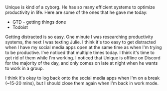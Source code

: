 Unique is kind of a cyborg. He has so many efficient systems to optimize productivity in life. Here are some of the ones that he gave me today:
- GTD - getting things done
- Todoist

Getting distracted is so easy. One minute I was researching productivity systems, the next I was texting Julie. I think it's too easy to get distracted when I have my social media apps open at the same time as when I'm trying to be productive. I've noticed that multiple times today. I think it's time to get rid of them while I'm working. I noticed that Unique is offline on Discord for the majority of the day, and only comes on late at night when he wants to work in a group.

I think it's okay to log back onto the social media apps when I'm on a break (~15-20 mins), but I should close them again when I'm back in work mode.

